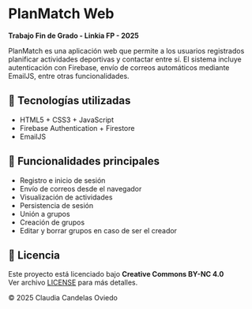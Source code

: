 # PlanMatch Web

**Trabajo Fin de Grado - Linkia FP - 2025**

PlanMatch es una aplicación web que permite a los usuarios registrados planificar actividades deportivas y contactar entre sí. El sistema incluye autenticación con Firebase, envío de correos automáticos mediante EmailJS, entre otras funcionalidades.

## 🧪 Tecnologías utilizadas

- HTML5 + CSS3 + JavaScript
- Firebase Authentication + Firestore
- EmailJS

## 🚀 Funcionalidades principales

- Registro e inicio de sesión
- Envío de correos desde el navegador
- Visualización de actividades
- Persistencia de sesión
- Unión a grupos
- Creación de grupos
- Editar y borrar grupos en caso de ser el creador

## 📝 Licencia

Este proyecto está licenciado bajo **Creative Commons BY-NC 4.0**  
Ver archivo [LICENSE](./LICENSE) para más detalles.

© 2025 Claudia Candelas Oviedo
